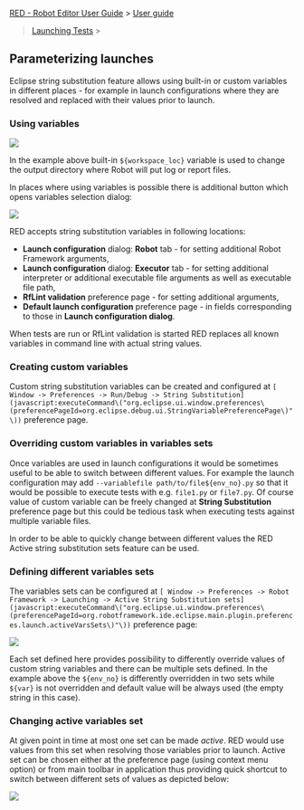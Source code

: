 [RED - Robot Editor User Guide](..\\..\\) > [User guide](..\\user_guide.md)
> [Launching Tests](..\\launching.md) >

## Parameterizing launches

Eclipse string substitution feature allows using built-in or custom variables
in different places - for example in launch configurations where they are
resolved and replaced with their values prior to launch.

### Using variables

![](images/ui_eclipse_variables_usage.png)

In the example above built-in `${workspace_loc}` variable is used to change
the output directory where Robot will put log or report files.

In places where using variables is possible there is additional button which
opens variables selection dialog:

![](images/ui_eclipse_variables.png)

RED accepts string substitution variables in following locations:

  * **Launch configuration** dialog: **Robot** tab - for setting additional Robot Framework arguments, 
  * **Launch configuration** dialog: **Executor** tab - for setting additional interpreter or additional executable file arguments as well as executable file path,
  * **RfLint validation** preference page - for setting additional arguments,
  * **Default launch configuration** preference page - in fields corresponding to those in **Launch configuration dialog**.

When tests are run or RfLint validation is started RED replaces all known
variables in command line with actual string values.

### Creating custom variables

Custom string substitution variables can be created and configured at `[
Window -> Preferences -> Run/Debug -> String
Substitution](javascript:executeCommand\("org.eclipse.ui.window.preferences\(preferencePageId=org.eclipse.debug.ui.StringVariablePreferencePage\)"\))`
preference page.

### Overriding custom variables in variables sets

Once variables are used in launch configurations it would be sometimes useful
to be able to switch between different values. For example the launch
configuration may add `--variablefile path/to/file${env_no}.py` so that it
would be possible to execute tests with e.g. `file1.py` or `file7.py`. Of
course value of custom variable can be freely changed at **String
Substitution** preference page but this could be tedious task when executing
tests against multiple variable files.

In order to be able to quickly change between different values the RED Active
string substitution sets feature can be used.

### Defining different variables sets

The variables sets can be configured at `[ Window -> Preferences -> Robot
Framework -> Launching -> Active String Substitution
sets](javascript:executeCommand\("org.eclipse.ui.window.preferences\(preferencePageId=org.robotframework.ide.eclipse.main.plugin.preferences.launch.activeVarsSets\)"\))`
preference page:

![](images/ui_active_variables.png)

Each set defined here provides possibility to differently override values of
custom string variables and there can be multiple sets defined. In the example
above the `${env_no}` is differently overridden in two sets while `${var}` is
not overridden and default value will be always used (the empty string in this
case).

### Changing active variables set

At given point in time at most one set can be made _active_. RED would use
values from this set when resolving those variables prior to launch. Active
set can be chosen either at the preference page (using context menu option) or
from main toolbar in application thus providing quick shortcut to switch
between different sets of values as depicted below:

![](images/ui_active_variables_toolbar.png)  
  


